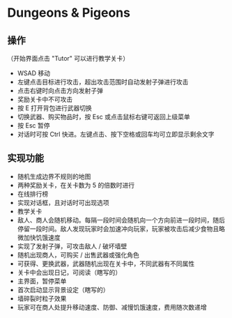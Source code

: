 # Dungeons & Pigeons

## 操作
（开始界面点击 "Tutor" 可以进行教学关卡）
- WSAD 移动
- 左键点击目标进行攻击，超出攻击范围时自动发射子弹进行攻击
- 点击右键时向点击方向发射子弹
- 奖励关卡中不可攻击
- 按 E 打开背包进行武器切换
- 切换武器、购买物品时，按 Esc 或点击鼠标右键可返回上级菜单
- 按 Esc 暂停
- 对话时可按 Ctrl 快进。左键点击、按下空格或回车均可立即显示剩余文字

## 实现功能
- 随机生成边界不规则的地图
- 两种奖励关卡，在关卡数为 5 的倍数时进行
- 在线排行榜
- 实现对话框，且对话时可出现选项
- 教学关卡
- 敌人、商人会随机移动。每隔一段时间会随机向一个方向前进一段时间，随后停留一段时间。敌人发现玩家时会加速冲向玩家，玩家被攻击后减少食物且略微加快饥饿速度
- 实现了发射子弹，可攻击敌人 / 破坏墙壁
- 随机出现商人，可购买 / 出售武器或强化角色
- 可获得、更换武器，武器随机出现在关卡中，不同武器有不同属性
- 关卡中会出现日记，可阅读（瞎写的）
- 主界面，暂停菜单
- 首次启动显示背景设定（瞎写的）
- 墙碎裂时粒子效果
- 玩家可在商人处提升移动速度、防御、减慢饥饿速度，费用随次数递增
